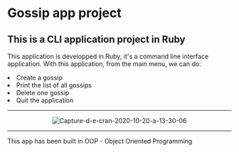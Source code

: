 # Gossip app project

## This is a CLI application project in Ruby

<p>This application is developped in Ruby, it's a command line interface application.   
With this application, from the main menu, we can do:   
<br>
<li> Create a gossip</li>
<li> Print the list of all gossips</li>
<li> Delete one gossip</li>
<li> Quit the application </li>

--------------

<p align="center"><img  src="https://i.ibb.co/DRK4cfw/Capture-d-e-cran-2020-10-20-a-13-30-06.png" alt="Capture-d-e-cran-2020-10-20-a-13-30-06" border="0"></p>

-------------


<p> This app has been built in OOP - Object Oriented Programming <p>


